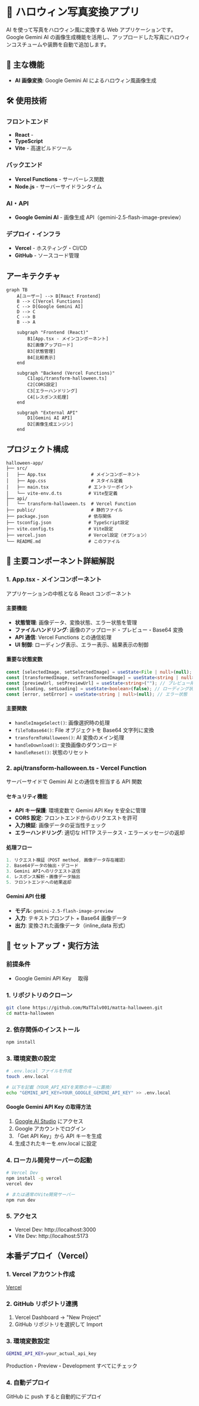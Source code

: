 # 🎃 ハロウィン写真変換アプリ

AI を使って写真をハロウィン風に変換する Web アプリケーションです。Google Gemini AI の画像生成機能を活用し、アップロードした写真にハロウィンコスチュームや装飾を自動で追加します。

## 🌟 主な機能

- **AI 画像変換**: Google Gemini AI によるハロウィン風画像生成

## 🛠 使用技術

### フロントエンド

- **React** -
- **TypeScript**
- **Vite** - 高速ビルドツール

### バックエンド

- **Vercel Functions** - サーバーレス関数
- **Node.js** - サーバーサイドランタイム

### AI・API

- **Google Gemini AI** - 画像生成 API（gemini-2.5-flash-image-preview）

### デプロイ・インフラ

- **Vercel** - ホスティング・CI/CD
- **GitHub** - ソースコード管理

## アーキテクチャ

```mermaid
graph TB
    A[ユーザー] --> B[React Frontend]
    B --> C[Vercel Functions]
    C --> D[Google Gemini AI]
    D --> C
    C --> B
    B --> A

    subgraph "Frontend (React)"
        B1[App.tsx - メインコンポーネント]
        B2[画像アップロード]
        B3[状態管理]
        B4[比較表示]
    end

    subgraph "Backend (Vercel Functions)"
        C1[api/transform-halloween.ts]
        C2[CORS設定]
        C3[エラーハンドリング]
        C4[レスポンス処理]
    end

    subgraph "External API"
        D1[Gemini AI API]
        D2[画像生成エンジン]
    end
```

## プロジェクト構成

```
halloween-app/
├── src/
│   ├── App.tsx                 # メインコンポーネント
│   ├── App.css                 # スタイル定義
│   ├── main.tsx               # エントリーポイント
│   └── vite-env.d.ts          # Vite型定義
├── api/
│   └── transform-halloween.ts  # Vercel Function
├── public/                     # 静的ファイル
├── package.json               # 依存関係
├── tsconfig.json              # TypeScript設定
├── vite.config.ts             # Vite設定
├── vercel.json                # Vercel設定（オプション）
└── README.md                  # このファイル
```

## 🧩 主要コンポーネント詳細解説

### 1. App.tsx - メインコンポーネント

アプリケーションの中核となる React コンポーネント

#### 主要機能

- **状態管理**: 画像データ、変換状態、エラー状態を管理
- **ファイルハンドリング**: 画像のアップロード・プレビュー・Base64 変換
- **API 通信**: Vercel Functions との通信処理
- **UI 制御**: ローディング表示、エラー表示、結果表示の制御

#### 重要な状態変数

```typescript
const [selectedImage, setSelectedImage] = useState<File | null>(null); // 選択された画像ファイル
const [transformedImage, setTransformedImage] = useState<string | null>(null); // 変換後画像（base64）
const [previewUrl, setPreviewUrl] = useState<string>(""); // プレビュー用URL
const [loading, setLoading] = useState<boolean>(false); // ローディング状態
const [error, setError] = useState<string | null>(null); // エラー状態
```

#### 主要関数

- `handleImageSelect()`: 画像選択時の処理
- `fileToBase64()`: File オブジェクトを Base64 文字列に変換
- `transformToHalloween()`: AI 変換のメイン処理
- `handleDownload()`: 変換画像のダウンロード
- `handleReset()`: 状態のリセット

### 2. api/transform-halloween.ts - Vercel Function

サーバーサイドで Gemini AI との通信を担当する API 関数

#### セキュリティ機能

- **API キー保護**: 環境変数で Gemini API Key を安全に管理
- **CORS 設定**: フロントエンドからのリクエストを許可
- **入力検証**: 画像データの妥当性チェック
- **エラーハンドリング**: 適切な HTTP ステータス・エラーメッセージの返却

#### 処理フロー

```typescript
1. リクエスト検証（POST method, 画像データ存在確認）
2. Base64データの抽出・デコード
3. Gemini APIへのリクエスト送信
4. レスポンス解析・画像データ抽出
5. フロントエンドへの結果返却
```

#### Gemini API 仕様

- **モデル**: `gemini-2.5-flash-image-preview`
- **入力**: テキストプロンプト + Base64 画像データ
- **出力**: 変換された画像データ（inline_data 形式）

## 🚀 セットアップ・実行方法

### 前提条件

- Google Gemini API Key 　取得

### 1. リポジトリのクローン

```bash
git clone https://github.com/MaTTalv001/matta-halloween.git
cd matta-halloween
```

### 2. 依存関係のインストール

```bash
npm install
```

### 3. 環境変数の設定

```bash
# .env.local ファイルを作成
touch .env.local

# 以下を記載（YOUR_API_KEYを実際のキーに置換）
echo "GEMINI_API_KEY=YOUR_GOOGLE_GEMINI_API_KEY" >> .env.local
```

#### Google Gemini API Key の取得方法

1. [Google AI Studio](https://aistudio.google.com/) にアクセス
2. Google アカウントでログイン
3. 「Get API Key」から API キーを生成
4. 生成されたキーを.env.local に設定

### 4. ローカル開発サーバーの起動

```bash
# Vercel Dev
npm install -g vercel
vercel dev

# または通常のVite開発サーバー
npm run dev
```

### 5. アクセス

- Vercel Dev: http://localhost:3000
- Vite Dev: http://localhost:5173

## 本番デプロイ（Vercel）

### 1. Vercel アカウント作成

[Vercel](https://vercel.com)

### 2. GitHub リポジトリ連携

1. Vercel Dashboard → "New Project"
2. GitHub リポジトリを選択して Import

### 3. 環境変数設定

```bash
GEMINI_API_KEY=your_actual_api_key
```

Production・Preview・Development すべてにチェック

### 4. 自動デプロイ

GitHub に push すると自動的にデプロイ
